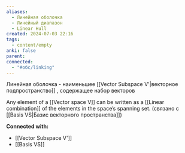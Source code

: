 ```yaml
---
aliases:
  - Линейная оболочка
  - Линейный диапазон
  - Linear Hull
created: 2024-07-03 22:16
tags:
  - content/empty
anki: false
parent: 
connected:
  - "#обс/linking"
---
```


Линейная оболочка - наименьшее [[Vector Subspace V'|векторное подпространство]] , содержащее набор векторов

Any element of a [[Vector space V]]  can be written as a [[Linear combination]] of the elements in the space’s spanning set. (связано с [[Basis VS|Базис векторного пространства]])



**Connected with:**
- [[Vector Subspace V']]
- [[Basis VS]]



